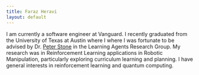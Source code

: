 ```yaml
---
title: Faraz Heravi
layout: default
---
```

I am currently a software engineer at Vanguard. I recently graduated from the University of Texas at Austin where I where I was fortunate to be advised by Dr. [Peter Stone](https://www.cs.utexas.edu/~pstone/) in the Learning Agents Research Group. My research was in Reinforcement Learning applications in Robotic Manipulation, particularly exploring curriculum learning and planning. I have general interests in reinforcement learning and quantum computing.
